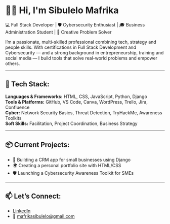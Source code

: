 # 👋🏾 Hi, I'm Sibulelo Mafrika

💻 Full Stack Developer | 🛡️ Cybersecurity Enthusiast | 🎓 Business Administration Student | 🧠 Creative Problem Solver

I’m a passionate, multi-skilled professional combining tech, strategy and people skills. With certifications in Full Stack Development and Cybersecurity — and a strong background in entrepreneurship, training and social media — I build tools that solve real-world problems and empower others.

---

## 🔧 Tech Stack:
**Languages & Frameworks:** HTML, CSS, JavaScript, Python, Django  
**Tools & Platforms:** GitHub, VS Code, Canva, WordPress, Trello, Jira, Confluence  
**Cyber:** Network Security Basics, Threat Detection, TryHackMe, Awareness Toolkits  
**Soft Skills:** Facilitation, Project Coordination, Business Strategy

---

## 📦 Current Projects:
- 💼 Building a CRM app for small businesses using Django
- 🌍 Creating a personal portfolio site with HTML/CSS
- 🛡️ Launching a Cybersecurity Awareness Toolkit for SMEs

---

## 📫 Let’s Connect:
- [LinkedIn](https://www.linkedin.com/in/sibulelo-mafrika-1541b71a2/)
- 📧 mafrikasibulelo@gmail.com

